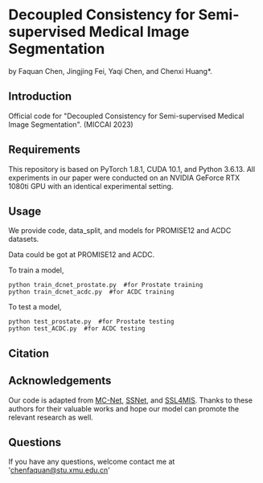 # Decoupled Consistency for Semi-supervised Medical Image Segmentation
by Faquan Chen, Jingjing Fei, Yaqi Chen, and Chenxi Huang*.
## Introduction
Official code for "Decoupled Consistency for Semi-supervised Medical Image Segmentation". (MICCAI 2023)
## Requirements
This repository is based on PyTorch 1.8.1, CUDA 10.1, and Python 3.6.13. All experiments in our paper were conducted on an NVIDIA GeForce RTX 1080ti GPU with an identical experimental setting.
## Usage
We provide code, data_split, and models for PROMISE12 and ACDC datasets.

Data could be got at PROMISE12 and ACDC.

To train a model,
```
python train_dcnet_prostate.py  #for Prostate training
python train_dcnet_acdc.py  #for ACDC training
```
To test a model,
```
python test_prostate.py  #for Prostate testing
python test_ACDC.py  #for ACDC testing
```
## Citation

## Acknowledgements
Our code is adapted from [MC-Net](https://github.com/ycwu1997/MC-Net), [SSNet](https://github.com/ycwu1997/SS-Net), and [SSL4MIS](https://github.com/HiLab-git/SSL4MIS). Thanks to these authors for their valuable works and hope our model can promote the relevant research as well.
## Questions
If you have any questions, welcome contact me at 'chenfaquan@stu.xmu.edu.cn'
